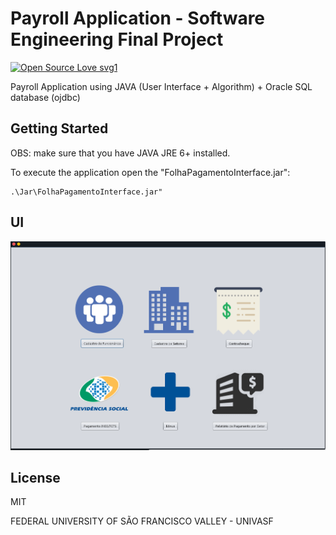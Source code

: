 ﻿# Payroll Application - Software Engineering Final Project

[![Open Source Love svg1](https://badges.frapsoft.com/os/v1/open-source.svg?v=103)](https://github.com/ellerbrock/open-source-badges/)

Payroll Application using JAVA (User Interface + Algorithm) + Oracle SQL database (ojdbc)

## Getting Started

OBS: make sure that you have JAVA JRE 6+ installed.

To execute the application open the "FolhaPagamentoInterface.jar":

```
.\Jar\FolhaPagamentoInterface.jar"
```

## UI

<img src="https://github.com/jonascassiano/Payroll-JAVA/blob/master/FolhaPagamentoInterface/UI/1.png" alt="Home" width="800"/> 



## License

MIT

FEDERAL UNIVERSITY OF SÃO FRANCISCO VALLEY - UNIVASF
